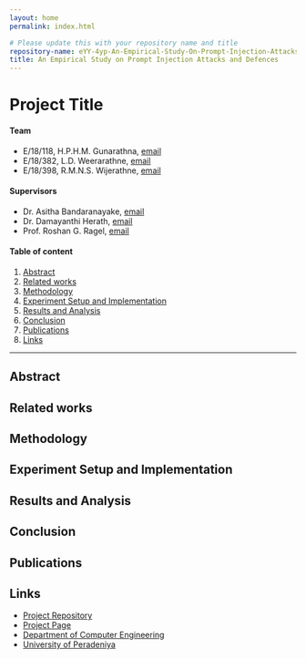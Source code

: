 ```yaml
---
layout: home
permalink: index.html

# Please update this with your repository name and title
repository-name: eYY-4yp-An-Empirical-Study-On-Prompt-Injection-Attacks-And-Defences
title: An Empirical Study on Prompt Injection Attacks and Defences
---
```


[comment]: # "This is the standard layout for the project, but you can clean this and use your own template"

# Project Title

#### Team

- E/18/118, H.P.H.M. Gunarathna, [email](mailto:e18118@eng.pdn.ac.lk)
- E/18/382, L.D. Weerarathne, [email](mailto:e18382@eng.pdn.ac.lk)
- E/18/398, R.M.N.S. Wijerathne, [email](mailto:e18398@eng.pdn.ac.lk)

#### Supervisors

- Dr. Asitha Bandaranayake, [email](mailto:asithab@eng.pdn.ac.lk)
- Dr. Damayanthi Herath, [email](mailto:damayanthiherath@eng.pdn.ac.lk)
- Prof. Roshan G. Ragel, [email](mailto:roshanr@eng.pdn.ac.lk)

#### Table of content

1. [Abstract](#abstract)
2. [Related works](#related-works)
3. [Methodology](#methodology)
4. [Experiment Setup and Implementation](#experiment-setup-and-implementation)
5. [Results and Analysis](#results-and-analysis)
6. [Conclusion](#conclusion)
7. [Publications](#publications)
8. [Links](#links)

---

<!-- 
DELETE THIS SAMPLE before publishing to GitHub Pages !!!
This is a sample image, to show how to add images to your page. To learn more options, please refer [this](https://projects.ce.pdn.ac.lk/docs/faq/how-to-add-an-image/)
![Sample Image](./images/sample.png) 
-->


## Abstract

## Related works

## Methodology

## Experiment Setup and Implementation

## Results and Analysis

## Conclusion

## Publications
[//]: # "Note: Uncomment each once you uploaded the files to the repository"

<!-- 1. [Semester 7 report](./) -->
<!-- 2. [Semester 7 slides](./) -->
<!-- 3. [Semester 8 report](./) -->
<!-- 4. [Semester 8 slides](./) -->
<!-- 5. Author 1, Author 2 and Author 3 "Research paper title" (2021). [PDF](./). -->


## Links

[//]: # ( NOTE: EDIT THIS LINKS WITH YOUR REPO DETAILS )

- [Project Repository](https://github.com/cepdnaclk/e18-4yp-An-Empirical-Study-On-Prompt-Injection-Attacks-And-Defences)
- [Project Page](https://cepdnaclk.github.io/repository-name)
- [Department of Computer Engineering](http://www.ce.pdn.ac.lk/)
- [University of Peradeniya](https://eng.pdn.ac.lk/)

[//]: # "Please refer this to learn more about Markdown syntax"
[//]: # "https://github.com/adam-p/markdown-here/wiki/Markdown-Cheatsheet"
